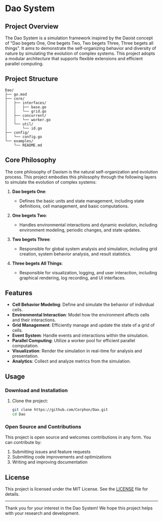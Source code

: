 # Dao System

## Project Overview

The Dao System is a simulation framework inspired by the Daoist concept of "Dao begets One, One begets Two, Two begets Three, Three begets all things". It aims to demonstrate the self-organizing behavior and diversity of nature by simulating the evolution of complex systems. This project adopts a modular architecture that supports flexible extensions and efficient parallel computing.

## Project Structure

```
Dao/
├── go.mod
├── core/
│   ├── interfaces/
│   │   ├── base.go
│   │   └── grid.go
│   ├── concurrent/
│   │   └── worker.go
│   └── util/
│       └── id.go
├── config/
│   └── config.go
└── examples/
    └── README.md
```

## Core Philosophy

The core philosophy of Daoism is the natural self-organization and evolution process. This project embodies this philosophy through the following layers to simulate the evolution of complex systems:

1. **Dao begets One**:
   - Defines the basic units and state management, including state definitions, cell management, and basic computations.

2. **One begets Two**:
   - Handles environmental interactions and dynamic evolution, including environment modeling, periodic changes, and state updates.

3. **Two begets Three**:
   - Responsible for global system analysis and simulation, including grid creation, system behavior analysis, and result statistics.

4. **Three begets All Things**:
   - Responsible for visualization, logging, and user interaction, including graphical rendering, log recording, and UI interfaces.

## Features

- **Cell Behavior Modeling**: Define and simulate the behavior of individual cells.
- **Environmental Interaction**: Model how the environment affects cells and their interactions.
- **Grid Management**: Efficiently manage and update the state of a grid of cells.
- **Event System**: Handle events and interactions within the simulation.
- **Parallel Computing**: Utilize a worker pool for efficient parallel computation.
- **Visualization**: Render the simulation in real-time for analysis and presentation.
- **Analytics**: Collect and analyze metrics from the simulation.

## Usage

### Download and Installation

1. Clone the project:
   ```sh
   git clone https://github.com/Corphon/Dao.git
   cd Dao
   ```

### Open Source and Contributions

This project is open source and welcomes contributions in any form. You can contribute by:

1. Submitting issues and feature requests
2. Submitting code improvements and optimizations
3. Writing and improving documentation

## License

This project is licensed under the MIT License. See the [LICENSE](LICENSE) file for details.

---

Thank you for your interest in the Dao System! We hope this project helps with your research and development.
